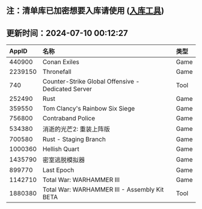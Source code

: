 ## 注：清单库已加密想要入库请使用 ([入库工具](https://github.com/BlankTMing/ManifestAutoUpdate/releases))

## 更新时间：2024-07-10 00:12:27
| AppID | 名称 | 类型  |
| :-------------------- | :----------------------------- | :----------- |
| 440900 | Conan Exiles| Game |
| 2239150 | Thronefall| Game |
| 740 | Counter-Strike Global Offensive - Dedicated Server| Tool |
| 252490 | Rust| Game |
| 359550 | Tom Clancy's Rainbow Six Siege| Game |
| 756800 | Contraband Police| Game |
| 534380 | 消逝的光芒2: 重装上阵版| Game |
| 700580 | Rust - Staging Branch| Game |
| 1000360 | Hellish Quart| Game |
| 1435790 | 密室逃脱模拟器| Game |
| 899770 | Last Epoch| Game |
| 1142710 | Total War: WARHAMMER III| Game |
| 1880380 | Total War: WARHAMMER III - Assembly Kit BETA| Tool |
